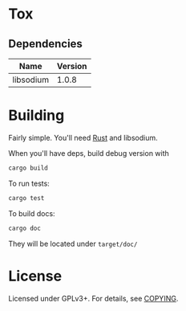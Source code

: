 # Tox


## Dependencies
| **Name** | **Version** |
|----------|-------------|
| libsodium | 1.0.8 | >=1.0.4 |

# Building
Fairly simple. You'll need [Rust](http://www.rust-lang.org/) and libsodium.

When you'll have deps, build debug version with
```bash
cargo build
```

To run tests:
```bash
cargo test

```
To build docs:
```bash
cargo doc
```
They will be located under `target/doc/`

# License

Licensed under GPLv3+. For details, see [COPYING](/COPYING).
